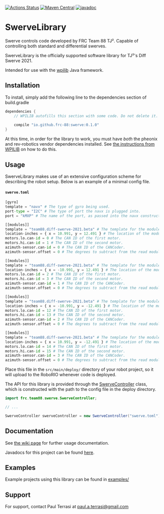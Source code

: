 [![Actions Status](https://github.com/frc-88/SwerveLibrary/workflows/Java%20CI/badge.svg)](https://github.com/frc-88/SwerveLibrary/actions) [![Maven Central](https://maven-badges.herokuapp.com/maven-central/io.github.frc-88/swerve/badge.svg)](https://maven-badges.herokuapp.com/maven-central/io.github.frc-88/swerve) [![javadoc](https://javadoc.io/badge2/io.github.frc-88/swerve/javadoc.svg)](https://javadoc.io/doc/io.github.frc-88/swerve)


# SwerveLibrary

Swerve controls code developed by FRC Team 88 TJ². Capable of controlling both standard and differential swerves.

SwerveLibrary is the officially supported software library for TJ²'s Diff Swerve 2021.

Intended for use with the [wpilib](https://docs.wpilib.org/en/stable/) Java framework.

## Installation

To install, simply add the following line to the dependencies section of build.gradle

```groovy
dependencies {
    // WPILIB autofills this section with some code. Do not delete it.
    
    compile "io.github.frc-88:swerve:0.1.0"
}
```

At this time, in order for the library to work, you must have _both_ the pheonix and rev-robotics
vendor dependencies installed. See [the instructions from WPILIB](https://docs.wpilib.org/en/stable/docs/software/vscode-overview/3rd-party-libraries.html)
on how to do this.

## Usage

SwerveLibrary makes use of an extensive configuration scheme for describing the robot setup. Below
is an example of a minimal config file.

#### **`swerve.toml`**
```python
[gyro]
template = "navx" # The type of gyro being used.
port-type = "I2C" # The type of port the navx is plugged into.
port = "kMXP" # The name of the port, as passed into the navx constructor.

[[modules]]
template = "team88.diff-swerve-2021.beta" # The template for the module.
location-inches = { x = 10.991, y = 12.491 } # The location of the module.
motors.lo.can-id = 0 # The CAN ID of the first motor.
motors.hi.can-id = 1 # The CAN ID of the second motor.
azimuth-sensor.can-id = 0 # The CAN ID of the CANCoder.
azimuth-sensor.offset = 0 # The degrees to subtract from the read module angle.

[[modules]]
template = "team88.diff-swerve-2021.beta" # The template for the module.
location-inches = { x = -10.991, y = 12.491 } # The location of the module.
motors.lo.can-id = 2 # The CAN ID of the first motor.
motors.hi.can-id = 3 # The CAN ID of the second motor.
azimuth-sensor.can-id = 1 # The CAN ID of the CANCoder.
azimuth-sensor.offset = 0 # The degrees to subtract from the read module angle.

[[modules]]
template = "team88.diff-swerve-2021.beta" # The template for the module.
location-inches = { x = -10.991, y = -12.491 } # The location of the module.
motors.lo.can-id = 12 # The CAN ID of the first motor.
motors.hi.can-id = 13 # The CAN ID of the second motor.
azimuth-sensor.can-id = 2 # The CAN ID of the CANCoder.
azimuth-sensor.offset = 0 # The degrees to subtract from the read module angle.

[[modules]]
template = "team88.diff-swerve-2021.beta" # The template for the module.
location-inches = { x = 10.991, y = -12.491 } # The location of the module.
motors.lo.can-id = 14 # The CAN ID of the first motor.
motors.hi.can-id = 15 # The CAN ID of the second motor.
azimuth-sensor.can-id = 3 # The CAN ID of the CANCoder.
azimuth-sensor.offset = 0 # The degrees to subtract from the read module angle.
```

Place this file in the `src/main/deploy/` directory of your robot project, so it will upload
to the RoboRIO whenever code is deployed. 

The API for this library is provided through the [SwerveController](https://www.javadoc.io/doc/io.github.frc-88/swerve/latest/frc/team88/swerve/SwerveController.html) 
class, which is constructed with the path to the config file in the deploy directory.

```java
import frc.team88.swerve.SwerveController;

// ...

SwerveController swerveController = new SwerveController("swerve.toml");
```

## Documentation

See [the wiki page](https://github.com/frc-88/SwerveLibrary/wiki) for further usage documentation.

Javadocs for this project can be found [here](https://www.javadoc.io/doc/io.github.frc-88/swerve/latest/frc/team88/swerve/SwerveController.html).

## Examples

Example projects using this library can be found in [examples/](https://github.com/frc-88/SwerveLibrary/tree/master/examples)

## Support

For support, contact Paul Terrasi at paul.a.terrasi@gmail.com
